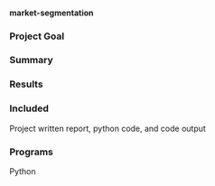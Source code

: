 #### market-segmentation

### Project Goal

### Summary


### Results

### Included
Project written report, python code, and code output

### Programs
Python
